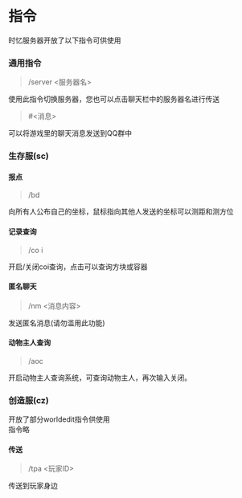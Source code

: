 # 指令

时忆服务器开放了以下指令可供使用

### 通用指令

> /server <服务器名>

使用此指令切换服务器，您也可以点击聊天栏中的服务器名进行传送


> #<消息>

可以将游戏里的聊天消息发送到QQ群中

### 生存服(sc)

#### 报点
> /bd

向所有人公布自己的坐标，鼠标指向其他人发送的坐标可以测距和测方位

#### 记录查询
> /co i 

开启/关闭coi查询，点击可以查询方块或容器

#### 匿名聊天
> /nm <消息内容>

发送匿名消息(请勿滥用此功能)

#### 动物主人查询
> /aoc 

开启动物主人查询系统，可查询动物主人，再次输入关闭。


### 创造服(cz)

开放了部分worldedit指令供使用  
指令略

#### 传送
> /tpa <玩家ID>

传送到玩家身边



